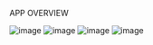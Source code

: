 APP OVERVIEW

![image](https://user-images.githubusercontent.com/106826721/182757128-fd24d366-dc7c-48df-82ea-c152a3af93c7.png)
![image](https://user-images.githubusercontent.com/106826721/182757142-c9de7a1f-0ca4-4dd6-b659-101487888be7.png)
![image](https://user-images.githubusercontent.com/106826721/182757149-9662d6b5-5712-49a4-8d61-2b793a5bac07.png)
![image](https://user-images.githubusercontent.com/106826721/182757157-89ced888-4571-4212-96ec-2cd65774b8a2.png)
